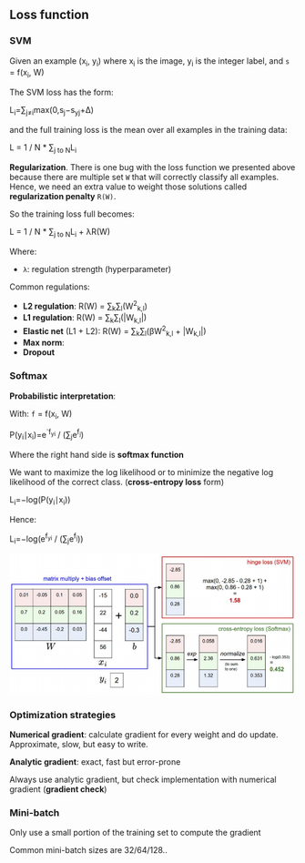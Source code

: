 ## Loss function

### SVM

Given an example (x<sub>i</sub>, y<sub>i</sub>) where x<sub>i</sub> is
the image, y<sub>i</sub> is the integer  label, and `s` =
f(x<sub>i</sub>, W)

The SVM loss has the form:

L<sub>i</sub>=∑<sub>j≠i</sub>max(0,s<sub>j</sub>−s<sub>yj</sub>+Δ)

and the full training loss is the mean over all examples in the training
data:

L = 1 / N * ∑<sub>j to N</sub>L<sub>i</sub>

**Regularization**. There is one bug with the loss function we presented
above because there are multiple set `W` that will correctly classify
all examples. Hence, we need an extra value to weight those solutions called
**regularization penalty** `R(W)`.

So the training loss full becomes:

L = 1 / N * ∑<sub>j to N</sub>L<sub>i</sub> + λR(W)

Where:

* `λ`: regulation strength (hyperparameter)


Common regulations:

* **L2 regulation**: R(W) = ∑<sub>k</sub>∑<sub>l</sub>(W<sup>2</sup><sub>k,l</sub>)
* **L1 regulation**: R(W) = ∑<sub>k</sub>∑<sub>l</sub>(|W<sub>k,l</sub>|)
* **Elastic net** (L1 + L2):  R(W) = ∑<sub>k</sub>∑<sub>l</sub>(βW<sup>2</sup><sub>k,l</sub> +
|W<sub>k,l</sub>|)
* **Max norm**:
* **Dropout**

### Softmax

**Probabilistic interpretation**:

With: `f` = f(x<sub>i</sub>, W)

P(y<sub>i</sub>∣x<sub>i</sub>)=e<sup>`f<sub>yi</sub></sup> / (∑<sub>j</sub>e<sup>f<sub>j</sub></sup>)

Where the right hand side is **softmax function**

We want to maximize the log likelihood or to minimize the negative log likelihood of the
correct class. (**cross-entropy loss** form)

L<sub>i</sub>=−log(P(y<sub>i</sub>∣x<sub>i</sub>))

Hence:

L<sub>i</sub>=−log(e<sup>f<sub>yi</sub></sup> / (∑<sub>j</sub>e<sup>f<sub>j</sub></sup>))

![SVM vs Softmax](svm-softmax.png)

### Optimization strategies

**Numerical gradient**: calculate gradient for every weight and do update.
Approximate, slow, but easy to write.

**Analytic gradient**: exact, fast but error-prone

Always use analytic gradient, but check implementation with numerical gradient
(**gradient check**)

### Mini-batch

Only use a small portion of the training set to compute the gradient

Common mini-batch sizes are 32/64/128..

